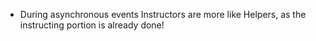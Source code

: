 - During asynchronous events Instructors are more like Helpers, as the instructing portion is already done!
